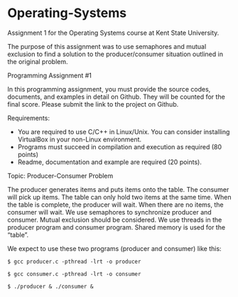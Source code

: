 # Operating-Systems
Assignment 1 for the Operating Systems course at Kent State University.

The purpose of this assignment was to use semaphores and mutual exclusion to find a solution to the producer/consumer situation outlined in the original problem.

Programming Assignment #1

In this programming assignment, you must provide the source codes, documents, and examples in detail on Github. They will be counted for the final score. Please submit the link to the project on Github. 

Requirements:
-	You are required to use C/C++ in Linux/Unix. You can consider installing VirtualBox in your non-Linux environment.
-	Programs must succeed in compilation and execution as required (80 points)
-	Readme, documentation and example are required (20 points).

Topic: Producer-Consumer Problem

The producer generates items and puts items onto the table. The consumer will pick up items. The table can only hold two items at the same time. When the table is complete, the producer will wait. When there are no items, the consumer will wait. We use semaphores to synchronize producer and consumer.  Mutual exclusion should be considered. We use threads in the producer program and consumer program. Shared memory is used for the “table”.

We expect to use these two programs (producer and consumer) like this:

```$ gcc producer.c -pthread -lrt -o producer```

```$ gcc consumer.c -pthread -lrt -o consumer```

```$ ./producer & ./consumer &```
